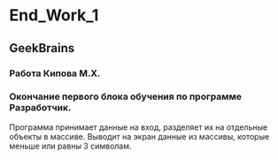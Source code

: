 # End_Work_1
## GeekBrains
### Работа Кипова М.Х.
### Окончание первого блока обучения по программе Разработчик.
Программа принимает данные на вход, разделяет их на отдельные объекты в массиве.
Выводит на экран данные из массивы, которые меньше или равны 3 символам.
